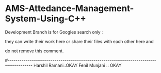 # AMS-Attedance-Management-System-Using-C++

Development Branch is for Googles search only :

they can write their work here or share their files with each other here and

do not remove this comment.

#------------------------------------------------------------------------------------------
Harshil Ramani::OKAY
Fenil Munjani :: OKAY


